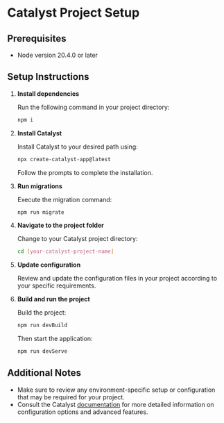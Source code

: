 # Catalyst Project Setup

## Prerequisites

- Node version 20.4.0 or later

## Setup Instructions

1. **Install dependencies**

   Run the following command in your project directory:

   ```bash
   npm i
   ```

2. **Install Catalyst**

   Install Catalyst to your desired path using:

   ```bash
   npx create-catalyst-app@latest
   ```

   Follow the prompts to complete the installation.

3. **Run migrations**

   Execute the migration command:

   ```bash
   npm run migrate
   ```

4. **Navigate to the project folder**

   Change to your Catalyst project directory:

   ```bash
   cd [your-catalyst-project-name]
   ```

5. **Update configuration**

   Review and update the configuration files in your project according to your specific requirements.

6. **Build and run the project**

   Build the project:

   ```bash
   npm run devBuild
   ```

   Then start the application:

   ```bash
   npm run devServe
   ```

## Additional Notes

- Make sure to review any environment-specific setup or configuration that may be required for your project.
- Consult the Catalyst [documentation](https://catalyst.1mg.com/public_docs/) for more detailed information on configuration options and advanced features.
